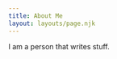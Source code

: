 ```yaml
---
title: About Me
layout: layouts/page.njk
---
```


<!-- You can also use an HTML or Nunjucks file instead of Markdown if you prefer. -->

I am a person that writes stuff.